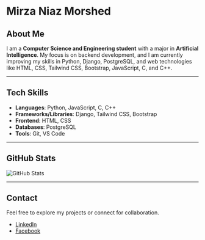 # Mirza Niaz Morshed  

## About Me  
I am a **Computer Science and Engineering student** with a major in **Artificial Intelligence**. My focus is on backend development, and I am currently improving my skills in Python, Django, PostgreSQL, and web technologies like HTML, CSS, Tailwind CSS, Bootstrap, JavaScript, C, and C++.  

---

## Tech Skills  
- **Languages**: Python, JavaScript, C, C++  
- **Frameworks/Libraries**: Django, Tailwind CSS, Bootstrap  
- **Frontend**: HTML, CSS  
- **Databases**: PostgreSQL  
- **Tools**: Git, VS Code  

---

## GitHub Stats  
![GitHub Stats](https://github-readme-stats.vercel.app/api?username=mirzaniazmorshed&show_icons=true&hide_title=true&count_private=true&theme=default)  

---

## Contact  
Feel free to explore my projects or connect for collaboration.  

- [LinkedIn](https://www.linkedin.com/in/mirzaniazmorshed)  
- [Facebook](https://www.facebook.com/mirzaniazmorshed)  
